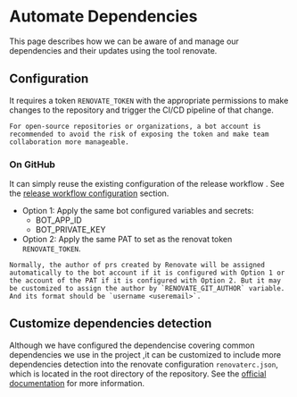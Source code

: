 # Automate Dependencies

This page describes how we can be aware of and manage our dependencies and their updates using the tool renovate.

## Configuration

It requires a token `RENOVATE_TOKEN` with the appropriate permissions to make changes to the repository and trigger the CI/CD pipeline of that change.

```{note}
For open-source repositories or organizations, a bot account is recommended to avoid the risk of exposing the token and make team collaboration more manageable.
```

### On GitHub

It can simply reuse the existing configuration of the release workflow . See the [release workflow configuration](./release_workflow.md) section.

- Option 1: Apply the same bot configured variables and secrets:
  - BOT_APP_ID
  - BOT_PRIVATE_KEY
- Option 2: Apply the same PAT to set as the renovat token `RENOVATE_TOKEN`.

```{note}
Normally, the author of prs created by Renovate will be assigned automatically to the bot account if it is configured with Option 1 or the account of the PAT if it is configured with Option 2. But it may be customized to assign the author by `RENOVATE_GIT_AUTHOR` variable. And its format should be `username <useremail>`.
```

## Customize dependencies detection

Although we have configured the dependencise covering common dependencies we use in the project ,it can be customized to include more dependencies detection into the renovate configuration `renovaterc.json`, which is located in the root directory of the repository. See the [official documentation](https://docs.renovatebot.com/configuration-options/) for more information.
